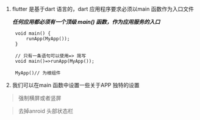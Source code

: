 1. flutter 是基于dart 语言的，dart 应用程序要求必须以main 函数作为入口文件
 
   ***任何应用都必须有一个顶级 main() 函数，作为应用服务的入口***

        void main() {
            runApp(MyApp());
        }

        // 只有一条语句可以使用=> 简写
        void main()=>runApp(MyApp());

        MyApp()// 为根组件

2. 我们可以在main 函数中设置一些关于APP 独特的设置

> 强制横屏或者竖屏

> 去掉anroid 头部状态栏
